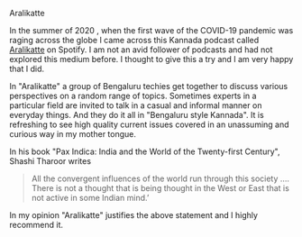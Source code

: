 Aralikatte

In the summer of 2020 , when the first wave of the COVID-19 pandemic was raging across the globe I came across this Kannada podcast called [Aralikatte](https://open.spotify.com/show/46OtX5H5WpRN0fa8iAFj1P) on Spotify. I am not an avid follower of podcasts and had not explored this medium before. I thought to give this a try and I am very happy that I did. 

In "Aralikatte" a group of Bengaluru techies get together to discuss various perspectives on a random range of topics. Sometimes experts in a particular field are invited to talk in a casual and informal manner on everyday things. And they do it all in "Bengaluru style Kannada". It is refreshing to see high quality current issues covered in an unassuming and curious way in my mother tongue. 

In his book "Pax Indica: India and the World of the Twenty-first Century", Shashi Tharoor writes

> All the convergent influences of the world run through this society …. There is not a thought that is being thought in the West or East that is not active in some Indian mind.’ 

In my opinion "Aralikatte" justifies the above statement and I highly recommend it. 
